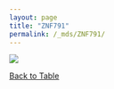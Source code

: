 ```yaml
---
layout: page
title: "ZNF791"
permalink: /_mds/ZNF791/
---
```


![](../../algns0/5HSAA123955_aln_report.png?raw=true)

[Back to Table](../../display)